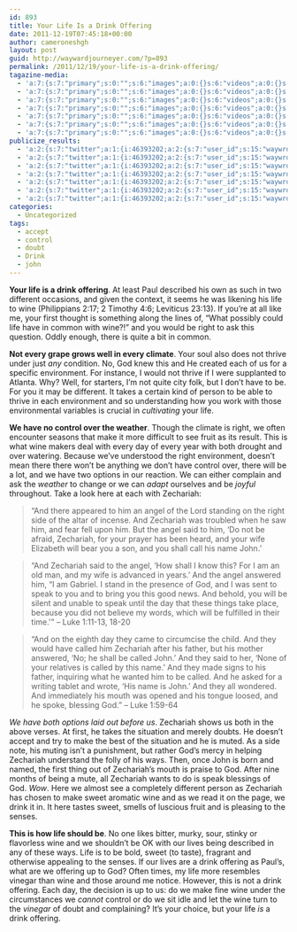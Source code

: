 ```yaml
---
id: 893
title: Your Life Is a Drink Offering
date: 2011-12-19T07:45:18+00:00
author: cameroneshgh
layout: post
guid: http://waywardjourneyer.com/?p=893
permalink: /2011/12/19/your-life-is-a-drink-offering/
tagazine-media:
  - 'a:7:{s:7:"primary";s:0:"";s:6:"images";a:0:{}s:6:"videos";a:0:{}s:11:"image_count";s:1:"0";s:6:"author";s:8:"19879429";s:7:"blog_id";s:8:"19280981";s:9:"mod_stamp";s:19:"2011-12-19 12:32:24";}'
  - 'a:7:{s:7:"primary";s:0:"";s:6:"images";a:0:{}s:6:"videos";a:0:{}s:11:"image_count";s:1:"0";s:6:"author";s:8:"19879429";s:7:"blog_id";s:8:"19280981";s:9:"mod_stamp";s:19:"2011-12-19 12:32:24";}'
  - 'a:7:{s:7:"primary";s:0:"";s:6:"images";a:0:{}s:6:"videos";a:0:{}s:11:"image_count";s:1:"0";s:6:"author";s:8:"19879429";s:7:"blog_id";s:8:"19280981";s:9:"mod_stamp";s:19:"2011-12-19 12:32:24";}'
  - 'a:7:{s:7:"primary";s:0:"";s:6:"images";a:0:{}s:6:"videos";a:0:{}s:11:"image_count";s:1:"0";s:6:"author";s:8:"19879429";s:7:"blog_id";s:8:"19280981";s:9:"mod_stamp";s:19:"2011-12-19 12:32:24";}'
  - 'a:7:{s:7:"primary";s:0:"";s:6:"images";a:0:{}s:6:"videos";a:0:{}s:11:"image_count";s:1:"0";s:6:"author";s:8:"19879429";s:7:"blog_id";s:8:"19280981";s:9:"mod_stamp";s:19:"2011-12-19 12:32:24";}'
  - 'a:7:{s:7:"primary";s:0:"";s:6:"images";a:0:{}s:6:"videos";a:0:{}s:11:"image_count";s:1:"0";s:6:"author";s:8:"19879429";s:7:"blog_id";s:8:"19280981";s:9:"mod_stamp";s:19:"2011-12-19 12:32:24";}'
  - 'a:7:{s:7:"primary";s:0:"";s:6:"images";a:0:{}s:6:"videos";a:0:{}s:11:"image_count";s:1:"0";s:6:"author";s:8:"19879429";s:7:"blog_id";s:8:"19280981";s:9:"mod_stamp";s:19:"2011-12-19 12:32:24";}'
publicize_results:
  - 'a:2:{s:7:"twitter";a:1:{i:46393202;a:2:{s:7:"user_id";s:15:"waywrdjourneyer";s:7:"post_id";s:18:"148757993767436288";}}s:2:"fb";a:1:{i:1527594;a:2:{s:7:"user_id";s:7:"1527594";s:7:"post_id";s:17:"10100277906589776";}}}'
  - 'a:2:{s:7:"twitter";a:1:{i:46393202;a:2:{s:7:"user_id";s:15:"waywrdjourneyer";s:7:"post_id";s:18:"148757993767436288";}}s:2:"fb";a:1:{i:1527594;a:2:{s:7:"user_id";s:7:"1527594";s:7:"post_id";s:17:"10100277906589776";}}}'
  - 'a:2:{s:7:"twitter";a:1:{i:46393202;a:2:{s:7:"user_id";s:15:"waywrdjourneyer";s:7:"post_id";s:18:"148757993767436288";}}s:2:"fb";a:1:{i:1527594;a:2:{s:7:"user_id";s:7:"1527594";s:7:"post_id";s:17:"10100277906589776";}}}'
  - 'a:2:{s:7:"twitter";a:1:{i:46393202;a:2:{s:7:"user_id";s:15:"waywrdjourneyer";s:7:"post_id";s:18:"148757993767436288";}}s:2:"fb";a:1:{i:1527594;a:2:{s:7:"user_id";s:7:"1527594";s:7:"post_id";s:17:"10100277906589776";}}}'
  - 'a:2:{s:7:"twitter";a:1:{i:46393202;a:2:{s:7:"user_id";s:15:"waywrdjourneyer";s:7:"post_id";s:18:"148757993767436288";}}s:2:"fb";a:1:{i:1527594;a:2:{s:7:"user_id";s:7:"1527594";s:7:"post_id";s:17:"10100277906589776";}}}'
  - 'a:2:{s:7:"twitter";a:1:{i:46393202;a:2:{s:7:"user_id";s:15:"waywrdjourneyer";s:7:"post_id";s:18:"148757993767436288";}}s:2:"fb";a:1:{i:1527594;a:2:{s:7:"user_id";s:7:"1527594";s:7:"post_id";s:17:"10100277906589776";}}}'
  - 'a:2:{s:7:"twitter";a:1:{i:46393202;a:2:{s:7:"user_id";s:15:"waywrdjourneyer";s:7:"post_id";s:18:"148757993767436288";}}s:2:"fb";a:1:{i:1527594;a:2:{s:7:"user_id";s:7:"1527594";s:7:"post_id";s:17:"10100277906589776";}}}'
categories:
  - Uncategorized
tags:
  - accept
  - control
  - doubt
  - Drink
  - john
---
```

**Your life is a drink offering**. At least Paul described his own as such in two different occasions, and given the context, it seems he was likening his life to wine (Philippians 2:17; 2 Timothy 4:6; Leviticus 23:13). If you&#8217;re at all like me, your first thought is something along the lines of, &#8220;What possibly could life have in common with wine?!&#8221; and you would be right to ask this question. Oddly enough, there is quite a bit in common.

**Not every grape grows well in every climate**. Your soul also does not thrive under just _any_ condition. No, God knew this and He created each of us for a specific environment. For instance, I would not thrive if I were supplanted to Atlanta. Why? Well, for starters, I&#8217;m not quite city folk, but I don&#8217;t have to be. For you it may be different. It takes a certain kind of person to be able to thrive in each environment and so understanding how you work with those environmental variables is crucial in _cultivating_ your life.

**We have no control over the weather**. Though the climate is right, we often encounter seasons that make it more difficult to see fruit as its result. This is what wine makers deal with every day of every year with both drought and over watering. Because we&#8217;ve understood the right environment, doesn&#8217;t mean there there won&#8217;t be anything we don&#8217;t have control over, there will be a lot, and we have two options in our reaction. We can either complain and ask the _weather_ to change or we can _adapt_ ourselves and be _joyful_ throughout. Take a look here at each with Zechariah:

> &#8220;And there appeared to him an angel of the Lord standing on the right side of the altar of incense. And Zechariah was troubled when he saw him, and fear fell upon him. But the angel said to him, &#8216;Do not be afraid, Zechariah, for your prayer has been heard, and your wife Elizabeth will bear you a son, and you shall call his name John.&#8217;
  
> &#8220;And Zechariah said to the angel, &#8216;How shall I know this? For I am an old man, and my wife is advanced in years.&#8217; And the angel answered him, &#8220;I am Gabriel. I stand in the presence of God, and I was sent to speak to you and to bring you this good news. And behold, you will be silent and unable to speak until the day that these things take place, because you did not believe my words, which will be fulfilled in their time.'&#8221; &#8211; Luke 1:11-13, 18-20

> &#8220;And on the eighth day they came to circumcise the child. And they would have called him Zechariah after his father, but his mother answered, &#8216;No; he shall be called John.&#8217; And they said to her, &#8216;None of your relatives is called by this name.&#8217; And they made signs to his father, inquiring what he wanted him to be called. And he asked for a writing tablet and wrote, &#8216;His name is John.&#8217; And they all wondered. And immediately his mouth was opened and his tongue loosed, and he spoke, blessing God.&#8221; &#8211; Luke 1:59-64

_We have both options laid out before us_. Zechariah shows us both in the above verses. At first, he takes the situation and merely doubts. He doesn&#8217;t accept and try to make the best of the situation and he is muted. As a side note, his muting isn&#8217;t a punishment, but rather God&#8217;s mercy in helping Zechariah understand the folly of his ways. Then, once John is born and named, the first thing out of Zechariah&#8217;s mouth is praise to God. After nine months of being a mute, all Zechariah wants to do is speak blessings of God. _Wow_. Here we almost see a completely different person as Zechariah has chosen to make sweet aromatic wine and as we read it on the page, we drink it in. It here tastes sweet, smells of luscious fruit and is pleasing to the senses.

**This is how life should be**. No one likes bitter, murky, sour, stinky or flavorless wine and we shouldn&#8217;t be OK with our lives being described in any of these ways. Life is to be bold, sweet (to taste), fragrant and otherwise appealing to the senses. If our lives are a drink offering as Paul&#8217;s, what are we offering up to God? Often times, my life more resembles vinegar than wine and those around me notice. However, this is not a drink offering. Each day, the decision is up to us: do we make fine wine under the circumstances we _cannot_ control or do we sit idle and let the wine turn to the _vinegar_ of doubt and complaining? It&#8217;s your choice, but your life _is_ a drink offering.